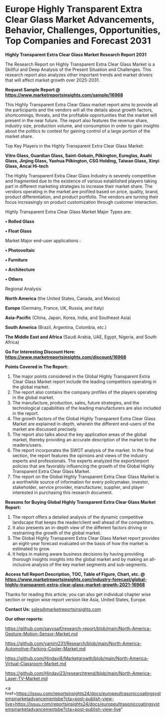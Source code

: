 # Europe Highly Transparent Extra Clear Glass Market Advancements, Behavior, Challenges, Opportunities, Top Companies and Forecast 2031

<strong>Highly Transparent Extra Clear Glass Market Research Report 2031</strong>

The Research Report on Highly Transparent Extra Clear Glass Market is a Skillful and Deep Analysis of the Present Situation and Challenges. This research report also analyzes other important trends and market drivers that will affect market growth over 2025-2031.

<strong>Request Sample Report @ <a href=https://www.marketreportsinsights.com/sample/16968>https://www.marketreportsinsights.com/sample/16968</a></strong>

This Highly Transparent Extra Clear Glass market report aims to provide all the participants and the vendors will all the details about growth factors, shortcomings, threats, and the profitable opportunities that the market will present in the near future. The report also features the revenue share, industry size, production volume, and consumption in order to gain insights about the politics to contest for gaining control of a large portion of the market share.

Top Key Players in the Highly Transparent Extra Clear Glass Market:

<strong>Vitro Glass, Guardian Glass, Saint-Gobain, Pilkington, Euroglas, Asahi Glass, Jinjing Glass, Yaohua Pilkington, CSG Holding, Taiwan Glass, Xinyi Glass, Ancai Hi-tech</strong>

The Highly Transparent Extra Clear Glass Industry is severely competitive and fragmented due to the existence of various established players taking part in different marketing strategies to increase their market share. The vendors operating in the market are profiled based on price, quality, brand, product differentiation, and product portfolio. The vendors are turning their focus increasingly on product customization through customer interaction.

Highly Transparent Extra Clear Glass Market Major Types are:

<strong>• Rolled Glass

• Float Glass</strong>

Market Major end-user applications :

<strong>• Photovoltaic

• Furniture

• Architecture

• Others</strong>

Regional Analysis

</u><strong><b>North America</b></strong> (the United States, Canada, and Mexico)

<strong><b>Europe </b></strong>(Germany, France, UK, Russia, and Italy)

<strong><b>Asia-Pacific</b></strong> (China, Japan, Korea, India, and Southeast Asia)

<strong><b>South America</b></strong> (Brazil, Argentina, Colombia, etc.)

<strong><b>The Middle East and Africa</b></strong> (Saudi Arabia, UAE, Egypt, Nigeria, and South Africa)

<strong>Go For Interesting Discount Here: <a href=https://www.marketreportsinsights.com/discount/16968>https://www.marketreportsinsights.com/discount/16968</a></strong>

<strong>Points Covered in The Report:</strong>
<ol>
  <li>The major points considered in the Global Highly Transparent Extra Clear Glass Market report include the leading competitors operating in the global market.</li>
  <li>The report also contains the company profiles of the players operating in the global market.</li>
  <li>The manufacture, production, sales, future strategies, and the technological capabilities of the leading manufacturers are also included in the report.</li>
  <li>The growth factors of the Global Highly Transparent Extra Clear Glass Market are explained in-depth, wherein the different end-users of the market are discussed precisely.</li>
  <li>The report also talks about the key application areas of the global market, thereby providing an accurate description of the market to the readers/users.</li>
  <li>The report incorporates the SWOT analysis of the market. In the final section, the report features the opinions and views of the industry experts and professionals. The experts analyzed the export/import policies that are favorably influencing the growth of the Global Highly Transparent Extra Clear Glass Market.</li>
  <li>The report on the Global Highly Transparent Extra Clear Glass Market is a worthwhile source of information for every policymaker, investor, stakeholder, service provider, manufacturer, supplier, and player interested in purchasing this research document.</li>
</ol>
<strong>Reasons for Buying Global Highly Transparent Extra Clear Glass Market Report:</strong>

<ol>
  <li>The report offers a detailed analysis of the dynamic competitive landscape that keeps the reader/client well ahead of the competitors.</li>
  <li>It also presents an in-depth view of the different factors driving or restraining the growth of the global market.</li>
  <li>The Global Highly Transparent Extra Clear Glass Market report provides an eight-year forecast evaluated on the basis of how the market is estimated to grow.</li>
  <li>It helps in making aware business decisions by having providing thorough insights insights into the global market and by making an all-inclusive analysis of the key market segments and sub-segments.</li>
</ol>
<strong>Access full Report Description, TOC, Table of Figure, Chart, etc. @ <a href=https://www.marketreportsinsights.com/industry-forecast/global-highly-transparent-extra-clear-glass-market-growth-2021-16968>https://www.marketreportsinsights.com/industry-forecast/global-highly-transparent-extra-clear-glass-market-growth-2021-16968</a></strong>


Thanks for reading this article; you can also get individual chapter wise section or region wise report version like Asia, United States, Europe.

<strong>Contact Us:</strong>
sales@marketreportsinsights.com

<strong>Our other reports:</strong>

<a href=https://github.com/sayysaif/research-report/blob/main/North-America-Gesture-Motion-Sensor-Market.md>https://github.com/sayysaif/research-report/blob/main/North-America-Gesture-Motion-Sensor-Market.md</a>

<a href=https://github.com/yamini231/Research/blob/main/North-America-Automotive-Parking-Cooler-Market.md>https://github.com/yamini231/Research/blob/main/North-America-Automotive-Parking-Cooler-Market.md</a>

<a href=https://github.com/Hindavi8/Marketgrowth/blob/main/North-America-Virtual-Classroom-Market.md>https://github.com/Hindavi8/Marketgrowth/blob/main/North-America-Virtual-Classroom-Market.md</a>

<a href=https://github.com/Hindavi23/researchtrend/blob/main/North-America-Laser-TV-Market.md>https://github.com/Hindavi23/researchtrend/blob/main/North-America-Laser-TV-Market.md</a>

<a href=https://issuu.com/reportsinsights24/docs/europeultrasoniccoatingsystemsmarketadvancementsbe?cta=post-publish-view-live>https://issuu.com/reportsinsights24/docs/europeultrasoniccoatingsystemsmarketadvancementsbe?cta=post-publish-view-live</a>"
